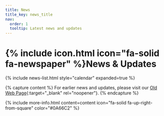 ```yaml
---
title: News
title_key: news_title
nav:
  order: 1
  tooltip: Latest news and updates
---
```


# {% include icon.html icon="fa-solid fa-newspaper" %}News & Updates

{% include news-list.html style="calendar" expanded=true %}


{% capture content %}
For earlier news and updates, please visit our [Old Web Page](https://spikecv.github.io/zh/index.html){:target="_blank" rel="noopener"}.
{% endcapture %}

{% include more-info.html 
  content=content 
  icon="fa-solid fa-up-right-from-square" 
  color="#0A66C2" 
%}